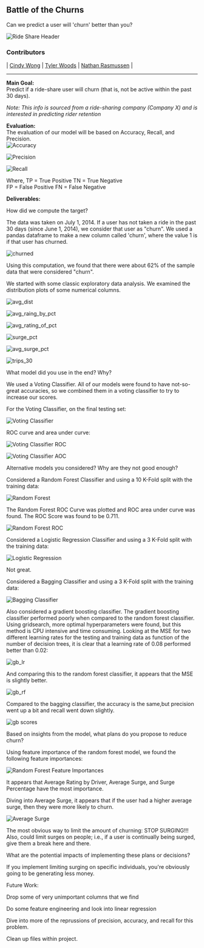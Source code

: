 ## Battle of the Churns

Can we predict a user will 'churn' better than you?


![Ride Share Header](images/ride_share_logo.jpg)


### Contributors
|  [Cindy Wong](https://github.com/cwong690)  |
 [Tyler Woods](https://github.com/tylerjwoods)  |
 [Nathan Rasmussen](https://github.com/rasbot)  |
   
---

**Main Goal:** <br>
Predict if a ride-share user will churn (that is, not be active within the past 30 days). <br>

*Note: This info is sourced from a ride-sharing company (Company X) and is interested in predicting rider retention*

**Evaluation:**<br>
The evaluation of our model will be based on Accuracy, Recall, and Precision.<br>
![Accuracy](images/accuracy1.png)

![Precision](images/precision.png)

![Recall](images/recall.png)

Where,
TP = True Positive
TN = True Negative  
FP = False Positive
FN = False Negative


**Deliverables:**<br>

How did we compute the target? <br>

The data was taken on July 1, 2014. If a user has not taken a ride in the past 30 days (since June 1, 2014), we consider that user as "churn". We used a pandas dataframe to make a new column called 'churn', where the value 1 is if that user has churned.

![churned](images/churn_calculation.png)

Using this computation, we found that there were about 62% of the sample data that were considered "churn".

We started with some classic exploratory data analysis. We examined the distribution plots of some numerical columns.

![avg_dist](images/avg_dist_distplot.png)

![avg_raing_by_pct](images/avg_rating_by_driver_distplot.png)

![avg_rating_of_pct](images/avg_rating_of_driver_distplot.png)

![surge_pct](images/surge_pct_distplot.png)

![avg_surge_pct](images/avg_surge_distplot.png)

![trips_30](images/trips_in_first_30_days_distplot.png)


What model did you use in the end? Why? <br>

We used a Voting Classifier. All of our models were found to have not-so-great accuracies, so we combined them in a voting classifier to try to increase our scores.

For the Voting Classifier, on the final testing set:

![Voting Classifier](images/voting_classifier.png)

ROC curve and area under curve:

![Voting Classifier ROC](images/voting_classifier_roc.png)


![Voting Classifier AOC](images/voting_class_aoc.png)

Alternative models you considered? Why are they not good enough? <br>

Considered a Random Forest Classifier and using a 10 K-Fold split with the training data:

![Random Forest](images/random_forest.png)

The Random Forest ROC Curve was plotted and ROC area under curve was found. The ROC Score was found to be 0.711.

![Random Forest ROC](images/random_forest_roc.png)

Considered a Logistic Regression Classifier and using a 3 K-Fold split with the training data:

![Logistic Regression](images/logistic_regression.png)

Not great.

Considered a Bagging Classifier and using a 3 K-Fold split with the training data:

![Bagging Classifier](images/bagging.png)

Also considered a gradient boosting classifier. The gradient boosting classifier performed poorly when compared to the random forest classifier. Using gridsearch, more optimal hyperparameters were found, but this method is CPU intensive and time consuming. Looking at the MSE for two different learning rates for the testing and training data as function of the number of decision trees, it is clear that a learning rate of 0.08 performed better than 0.02:

![gb_lr](images/gbc_lr.png)

And comparing this to the random forest classifier, it appears that the MSE is slightly better.

![gb_rf](images/gbc_rf.png)

Compared to the bagging classifier, the accuracy is the same,but precision went up a bit and recall went down slightly.

![gb scores](images/gb_scores.png)




Based on insights from the model, what plans do you propose to reduce churn?

Using feature importance of the random forest model, we found the following feature importances:

![Random Forest Feature Importances](images/random_forest_feature_importance.png)

It appears that Average Rating by Driver, Average Surge, and Surge Percentage have the most importance. 

Diving into Average Surge, it appears that if the user had a higher average surge, then they were more likely to churn.

![Average Surge](images/average_surge.png)

The most obvious way to limit the amount of churning: STOP SURGING!!!
Also, could limit surges on people; i.e., if a user is continually being surged, give them a break here and there.



What are the potential impacts of implementing these plans or decisions? 

If you implement limiting surging on specific individuals, you're obviously going to be generating less money.




Future Work:

Drop some of very unimportant columns that we find

Do some feature engineering and look into linear regression

Dive into more of the reprussions of precision, accuracy, and recall for this problem.

Clean up files within project.